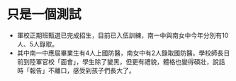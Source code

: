 # 只是一個測試

- 軍校正期班甄選已完成招生，目前已入伍訓練，南一中與南女中今年分別有10人、5人錄取。
- 其中南一中應屆畢業生有4人上國防醫，南女中有2人錄取國防醫。學校師長日前到陸軍官校「面會」，學生除了變黑，但更有禮貌，體格也變得碩壯，說話時「報告」不離口，感受到孩子們長大了。